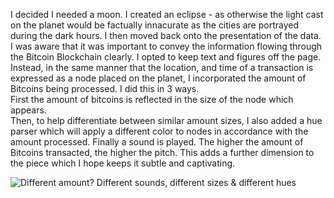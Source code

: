 I decided I needed a moon.  I created an eclipse - as otherwise the light cast on the planet would be factually innacurate as the cities are portrayed during the dark hours.  I then moved back onto the presentation of the data.
I was aware that it was important to convey the information flowing through the Bitcoin Blockchain clearly. 
I opted to keep text and figures off the page.  
Instead, in the same manner that the location, and time of a transaction is expressed as a node placed on the planet, 
I incorporated the amount of Bitcoins being processed.  I did this in 3 ways.  
First the amount of bitcoins is reflected in the size of the node which appears.  
Then, to help differentiate between similar amount sizes, I also added a hue parser which will apply a different color to nodes in accordance with the amount processed. 
Finally a sound is played.  The higher the amount of Bitcoins transacted, the higher the pitch.   This adds a further dimension to the piece which I hope keeps it subtle and captivating.

![Different amount? Different sounds, different sizes & different hues](https://raw.githubusercontent.com/craftfortress/devart-template/master/project_images/Capture6.JPG)
